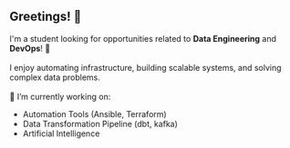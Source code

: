 ## Greetings! 👋

I'm a student looking for opportunities related to **Data Engineering** and **DevOps**! 🚀  <br>
<br>
I enjoy automating infrastructure, building scalable  systems, and solving complex data problems. <br>
<br>
🔭 I’m currently working on:
- Automation Tools (Ansible, Terraform)
- Data Transformation Pipeline (dbt, kafka)
- Artificial Intelligence 

<!--
**markov-ngz/markov-ngz** is a ✨ _special_ ✨ repository because its `README.md` (this file) appears on your GitHub profile.

Here are some ideas to get you started:

-  ...
- 🌱 I’m currently learning ...
- 👯 I’m looking to collaborate on ...
- 🤔 I’m looking for help with ...
- 💬 Ask me about ...
- 📫 How to reach me: ...
- 😄 Pronouns: ...
- ⚡ Fun fact: ...
-->
